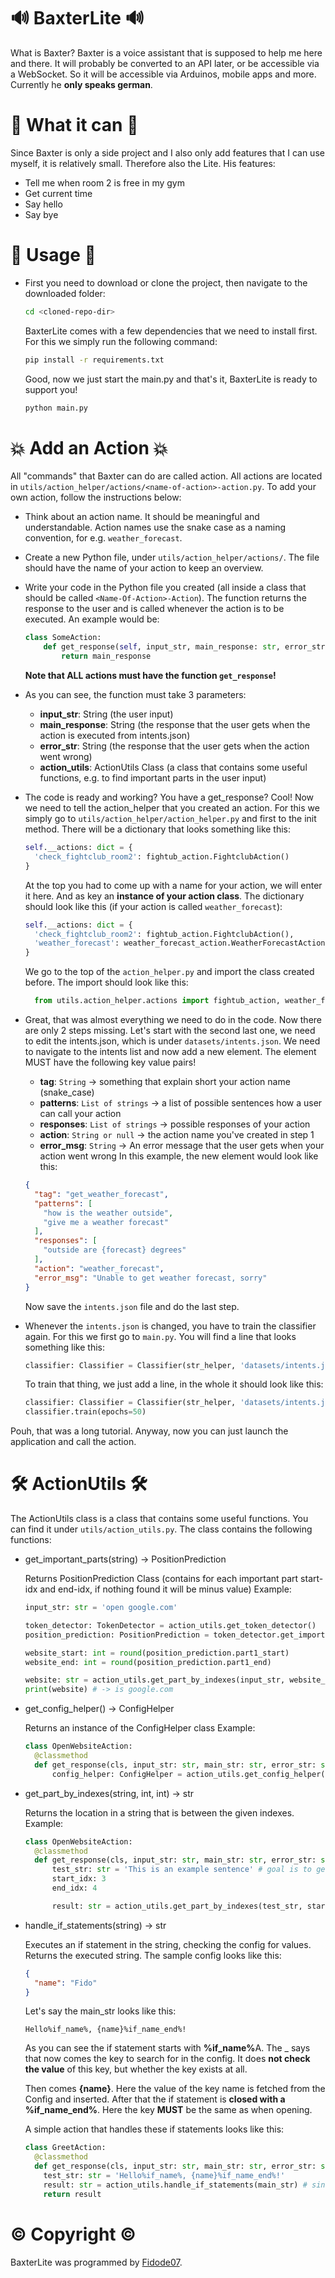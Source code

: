 # 🔊 BaxterLite 🔊
What is Baxter? Baxter is a voice assistant that is supposed to help me here and there. It will probably be converted to an API later, or be accessible via a WebSocket. So it will be accessible via Arduinos, mobile apps and more. Currently he <strong>only speaks german</strong>.

# 📙 What it can 📙
Since Baxter is only a side project and I also only add features that I can use myself, it is relatively small. Therefore also the Lite. His features:
- Tell me when room 2 is free in my gym
- Get current time
- Say hello
- Say bye

# 🤖 Usage 🤖
- First you need to download or clone the project, then navigate to the downloaded folder:
  ```bash
  cd <cloned-repo-dir>
  ```

  BaxterLite comes with a few dependencies that we need to install first. For this we simply run the following command:
  ```bash
  pip install -r requirements.txt
  ```

  Good, now we just start the main.py and that's it, BaxterLite is ready to support you!
  ```bash
  python main.py
  ```

# 💥 Add an Action 💥
All "commands" that Baxter can do are called action. All actions are located in ``utils/action_helper/actions/<name-of-action>-action.py``. To add your own action, follow the instructions below:
- Think about an action name. It should be meaningful and understandable. Action names use the snake case as a naming convention, for e.g. ``weather_forecast``.
- Create a new Python file, under ``utils/action_helper/actions/``. The file should have the name of your action to keep an overview.
- Write your code in the Python file you created (all inside a class that should be called ``<Name-Of-Action>-Action``). The function returns the response to the user and is called whenever the action is to be executed. An example would be:

  ```py
  class SomeAction:
      def get_response(self, input_str, main_response: str, error_str: str, action_utils: ActionUtils) -> str:
          return main_response
  ```
  <strong>Note that ALL actions must have the function ``get_response``!</strong>
  

- As you can see, the function must take 3 parameters:
    - <strong>input_str</strong>: String (the user input)
    - <strong>main_response</strong>: String (the response that the user gets when the action is executed from intents.json)
    - <strong>error_str</strong>: String (the response that the user gets when the action went wrong)
    - <strong>action_utils</strong>: ActionUtils Class (a class that contains some useful functions, e.g. to find important parts in the user input)
- The code is ready and working? You have a get_response? Cool! Now we need to tell the action_helper that you created an action. For this we simply go to ``utils/action_helper/action_helper.py`` and first to the init method. There will be a dictionary that looks something like this:

  ```py
  self.__actions: dict = {
    'check_fightclub_room2': fightub_action.FightclubAction()
  }
  ```
  At the top you had to come up with a name for your action, we will enter it here. And as key an <strong>instance of your action class</strong>. The dictionary should look like this (if your action is called ``weather_forecast``):

  ```py
  self.__actions: dict = {
    'check_fightclub_room2': fightub_action.FightclubAction(),
    'weather_forecast': weather_forecast_action.WeatherForecastAction()
  }
  ```

  We go to the top of the ``action_helper.py`` and import the class created before. The import should look like this:

  ```py
    from utils.action_helper.actions import fightub_action, weather_forecast_action
  ```

- Great, that was almost everything we need to do in the code. Now there are only 2 steps missing. Let's start with the second last one, we need to edit the intents.json, which is under ``datasets/intents.json``. We need to navigate to the intents list and now add a new element. The element MUST have the following key value pairs!
  - <strong>tag</strong>: ``String`` -> something that explain short your action name (snake_case)
  - <strong>patterns</strong>: ``List of strings`` -> a list of possible sentences how a user can call your action
  - <strong>responses</strong>: ``List of strings`` -> possible responses of your action
  - <strong>action</strong>: ``String or null`` -> the action name you've created in step 1
  - <strong>error_msg</strong>: ``String`` -> An error message that the user gets when your action went wrong
  In this example, the new element would look like this:
  ```json
  {
    "tag": "get_weather_forecast",
    "patterns": [
      "how is the weather outside",
      "give me a weather forecast"
    ],
    "responses": [
      "outside are {forecast} degrees"
    ],
    "action": "weather_forecast",
    "error_msg": "Unable to get weather forecast, sorry"
  }
  ```
  Now save the ``intents.json`` file and do the last step.
- Whenever the ``intents.json`` is changed, you have to train the classifier again. For this we first go to ``main.py``. You will find a line that looks something like this:

  ```py
  classifier: Classifier = Classifier(str_helper, 'datasets/intents.json', use_pretrained=True)
  ```
  To train that thing, we just add a line, in the whole it should look like this:

  ```py
  classifier: Classifier = Classifier(str_helper, 'datasets/intents.json', use_pretrained=True)
  classifier.train(epochs=50)
  ```
Pouh, that was a long tutorial. Anyway, now you can just launch the application and call the action.

# 🛠️ ActionUtils 🛠️
The ActionUtils class is a class that contains some useful functions. You can find it under ``utils/action_utils.py``. The class contains the following functions:

- get_important_parts(string) -> PositionPrediction
  
  Returns PositionPrediction Class (contains for each important part start-idx and end-idx, if nothing found it will be minus value)
  Example:

  ```py
  input_str: str = 'open google.com'
  
  token_detector: TokenDetector = action_utils.get_token_detector()
  position_prediction: PositionPrediction = token_detector.get_important_parts(input_str)

  website_start: int = round(position_prediction.part1_start)
  website_end: int = round(position_prediction.part1_end)
  
  website: str = action_utils.get_part_by_indexes(input_str, website_start, website_end)
  print(website) # -> is google.com
  ```
- get_config_helper() -> ConfigHelper

  Returns an instance of the ConfigHelper class
  Example:

  ```py
  class OpenWebsiteAction:
    @classmethod
    def get_response(cls, input_str: str, main_str: str, error_str: str, action_utils: ActionUtils) -> str:
        config_helper: ConfigHelper = action_utils.get_config_helper()
  ```
- get_part_by_indexes(string, int, int) -> str
  
  Returns the location in a string that is between the given indexes.
  Example:

  ```py
  class OpenWebsiteAction:
    @classmethod
    def get_response(cls, input_str: str, main_str: str, error_str: str, action_utils: ActionUtils) -> str:
        test_str: str = 'This is an example sentence' # goal is to get "example sentence"
        start_idx: 3
        end_idx: 4

        result: str = action_utils.get_part_by_indexes(test_str, start_idx, end_idx) # should be "example sentence"
  ```
- handle_if_statements(string) -> str

  Executes an if statement in the string, checking the config for values. Returns the executed string. The sample config looks like this:
  ```json
  {
    "name": "Fido"
  }
  ```

  Let's say the main_str looks like this:
  ```
  Hello%if_name%, {name}%if_name_end%!
  ```
  As you can see the if statement starts with <strong>%if_name%</strong>A. The _ says that now comes the key to search for in the config. It does <strong>not check the value</strong> of this key, but whether the key exists at all.

  Then comes <strong>{name}</strong>. Here the value of the key name is fetched from the Config and inserted. After that the if statement is <strong>closed with a %if_name_end%</strong>. Here the key <strong>MUST</strong> be the same as when opening.

  A simple action that handles these if statements looks like this:

  ```py
  class GreetAction:
    @classmethod
    def get_response(cls, input_str: str, main_str: str, error_str: str, action_utils: ActionUtils) -> str:
      test_str: str = 'Hello%if_name%, {name}%if_name_end%!'      
      result: str = action_utils.handle_if_statements(main_str) # since name exists in Config it will result in "Hello, Fido!" otherwhise it would end in "Hello!"
      return result
  ```
  
# ©️ Copyright ©️
BaxterLite was programmed by <a href="https://github.com/Fidode07">Fidode07</a>.
